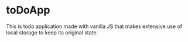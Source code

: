 # toDoApp
This is todo application made with vanilla JS that makes extensive use of local storage to keep its original state.
